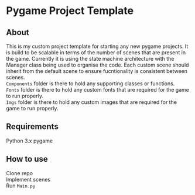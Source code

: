 # Pygame Project Template
## About
This is my custom project template for starting any new pygame projects. It is build to be scalable in terms of the number of scenes that are present in the game. Currently it is using the state machine architecture with the Manager class being used to organise the code. Each custom scene should inherit from the default scene to ensure fucntionality is consistent between scenes.   
`Components` folder is there to hold any supporting classes or functions.   
`Fonts` folder is there to hold any custom fonts that are required for the game to run properly.   
`Imgs` folder is there to hold any custom images that are required for the game to run properly.   

## Requirements
Python 3.x
pygame

## How to use
Clone repo   
Implement scenes   
Run `Main.py`
